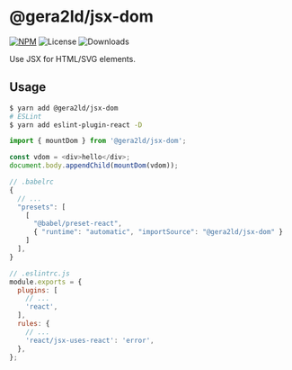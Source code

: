# @gera2ld/jsx-dom

[![NPM](https://img.shields.io/npm/v/@gera2ld/jsx-dom.svg)](https://npm.im/@gera2ld/jsx-dom)
![License](https://img.shields.io/npm/l/@gera2ld/jsx-dom.svg)
![Downloads](https://img.shields.io/npm/dt/@gera2ld/jsx-dom.svg)

Use JSX for HTML/SVG elements.

## Usage

```sh
$ yarn add @gera2ld/jsx-dom
# ESLint
$ yarn add eslint-plugin-react -D
```

```js
import { mountDom } from '@gera2ld/jsx-dom';

const vdom = <div>hello</div>;
document.body.appendChild(mountDom(vdom));
```

```js
// .babelrc
{
  // ...
  "presets": [
    [
      "@babel/preset-react",
      { "runtime": "automatic", "importSource": "@gera2ld/jsx-dom" }
    ]
  ],
}
```

```js
// .eslintrc.js
module.exports = {
  plugins: [
    // ...
    'react',
  ],
  rules: {
    // ...
    'react/jsx-uses-react': 'error',
  },
};
```
